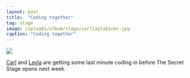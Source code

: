 ```yaml
---
layout: post
title:  "Coding together"
tag: stage
image: /uploads/album/stage/carllaylaDiner.jpg
caption: "Coding together"
---
```


![]({{page.image}})


[Carl](/2022/06/07/CarlSargunar.html) and [Layla](/2022/06/06/laylaCodesIt.html) are getting some last minute coding in before The Secret Stage opens next week. 
